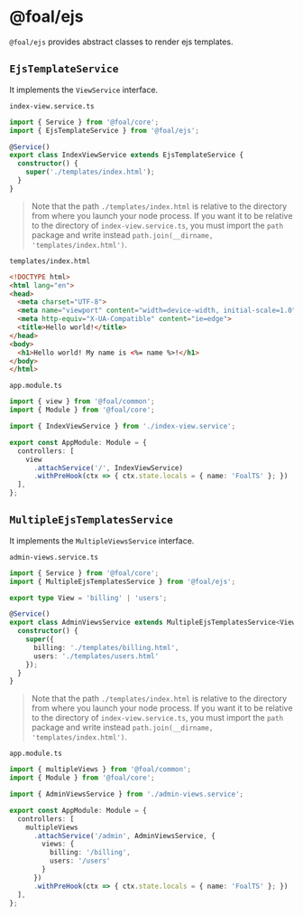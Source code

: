 # @foal/ejs

`@foal/ejs` provides abstract classes to render ejs templates.

## `EjsTemplateService`

It implements the `ViewService` interface.

`index-view.service.ts`
```typescript
import { Service } from '@foal/core';
import { EjsTemplateService } from '@foal/ejs';

@Service()
export class IndexViewService extends EjsTemplateService {
  constructor() {
    super('./templates/index.html');
  }
}
```

> Note that the path `./templates/index.html` is relative to the directory from where you launch your node process. If you want it to be relative to the directory of `index-view.service.ts`, you must import the `path` package and write instead `path.join(__dirname, 'templates/index.html')`.

`templates/index.html`
```html
<!DOCTYPE html>
<html lang="en">
<head>
  <meta charset="UTF-8">
  <meta name="viewport" content="width=device-width, initial-scale=1.0">
  <meta http-equiv="X-UA-Compatible" content="ie=edge">
  <title>Hello world!</title>
</head>
<body>
  <h1>Hello world! My name is <%= name %>!</h1>
</body>
</html>
```

`app.module.ts`
```typescript
import { view } from '@foal/common';
import { Module } from '@foal/core';

import { IndexViewService } from './index-view.service';

export const AppModule: Module = {
  controllers: [
    view
      .attachService('/', IndexViewService)
      .withPreHook(ctx => { ctx.state.locals = { name: 'FoalTS' }; })
  ],
};

```

## `MultipleEjsTemplatesService`

It implements the `MultipleViewsService` interface.

`admin-views.service.ts`
```typescript
import { Service } from '@foal/core';
import { MultipleEjsTemplatesService } from '@foal/ejs';

export type View = 'billing' | 'users';

@Service()
export class AdminViewsService extends MultipleEjsTemplatesService<View> {
  constructor() {
    super({
      billing: './templates/billing.html',
      users: './templates/users.html'
    });
  }
}
```

> Note that the path `./templates/index.html` is relative to the directory from where you launch your node process. If you want it to be relative to the directory of `index-view.service.ts`, you must import the `path` package and write instead `path.join(__dirname, 'templates/index.html')`.

`app.module.ts`
```typescript
import { multipleViews } from '@foal/common';
import { Module } from '@foal/core';

import { AdminViewsService } from './admin-views.service';

export const AppModule: Module = {
  controllers: [
    multipleViews
      .attachService('/admin', AdminViewsService, {
        views: {
          billing: '/billing',
          users: '/users'
        }
      })
      .withPreHook(ctx => { ctx.state.locals = { name: 'FoalTS' }; })
  ],
};

```